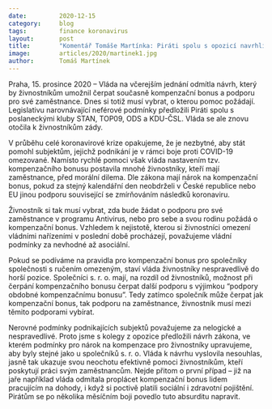 ```yaml
---
date:         2020-12-15
category:     blog
tags:         finance koronavirus
layout:       post
title:        "Komentář Tomáše Martínka: Piráti spolu s opozicí navrhli férovější kompenzace a možnost souběhu podpor živnostníkům. Pomoc pro OSVČ vláda smetla"
image:        articles/2020/martinek1.jpg
author:       Tomáš Martínek
---
```



 

Praha, 15. prosince 2020 – Vláda na včerejším jednání odmítla návrh, který by živnostníkům umožnil čerpat současně kompenzační bonus a podporu pro své zaměstnance. Dnes si totiž musí vybrat, o kterou pomoc požádají. Legislativu narovnávající neférové podmínky předložili Piráti spolu s poslaneckými kluby STAN, TOP09, ODS a KDU-ČSL. Vláda se ale znovu otočila k živnostníkům zády.  

 

V průběhu celé koronavirové krize opakujeme, že je nezbytné, aby stát pomohl subjektům, jejichž podnikání je v rámci boje proti COVID-19 omezované. Namísto rychlé pomoci však vláda nastavením tzv. kompenzačního bonusu postavila mnohé živnostníky, kteří mají zaměstnance, před morální dilema. Dle zákona mají nárok na kompenzační bonus, pokud za stejný kalendářní den neobdrželi v České republice nebo EU jinou podporu související se zmírňováním následků koronaviru. 

 

Živnostník si tak musí vybrat, zda bude žádat o podporu pro své zaměstnance v programu Antivirus, nebo pro sebe a svou rodinu požádá o kompenzační bonus. Vzhledem k nejistotě, kterou si živnostníci omezení vládními nařízeními v poslední době procházejí, považujeme vládní podmínky za nevhodné až asociální. 

 

Pokud se podíváme na pravidla pro kompenzační bonus pro společníky společnosti s ručením omezeným, staví vláda živnostníky  nespravedlivě do horší pozice. Společníci s. r. o. mají, na rozdíl od živnostníků, možnost při čerpání kompenzačního bonusu čerpat další podporu s výjimkou “podpory obdobné kompenzačnímu bonusu”. Tedy zatímco společník může čerpat jak kompenzační bonus, tak podporu na zaměstnance, živnostník musí mezi těmito podporami vybírat. 

 

Nerovné podmínky podnikajících subjektů považujeme za nelogické a nespravedlivé. Proto jsme s kolegy z opozice předložili návrh zákona, ve kterém podmínky pro nárok na kompenzace pro živnostníky upravujeme, aby byly stejné jako u společníků s. r. o. Vláda k návrhu vyslovila nesouhlas, jasně tak ukazuje svou neochotu efektivně pomoci živnostníkům, kteří poskytují práci svým zaměstnancům. Nejde přitom o první případ – již na jaře například vláda odmítala proplácet kompenzační bonus lidem pracujícím na dohody, i když si poctivě platili sociální i zdravotní pojištění. Pirátům se po několika měsíčním boji povedlo tuto absurditu napravit. 
